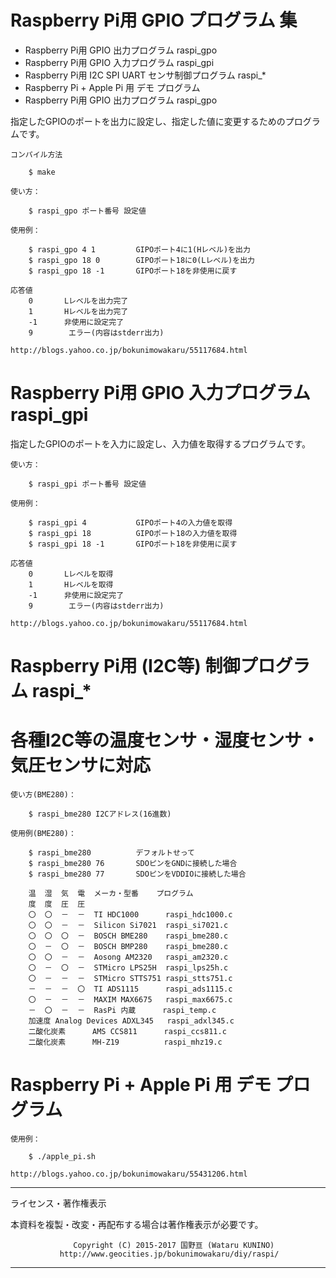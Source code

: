 # Raspberry Pi用 GPIO プログラム 集
- Raspberry Pi用 GPIO 出力プログラム raspi_gpo
- Raspberry Pi用 GPIO 入力プログラム raspi_gpi
- Raspberry Pi用 I2C SPI UART センサ制御プログラム raspi_*
- Raspberry Pi + Apple Pi 用 デモ プログラム
- Raspberry Pi用 GPIO 出力プログラム  raspi_gpo

指定したGPIOのポートを出力に設定し、指定した値に変更するためのプログラムです。

    コンパイル方法

        $ make

    使い方：

        $ raspi_gpo ポート番号 設定値

    使用例：

        $ raspi_gpo 4 1         GIPOポート4に1(Hレベル)を出力
        $ raspi_gpo 18 0        GIPOポート18に0(Lレベル)を出力
        $ raspi_gpo 18 -1       GIPOポート18を非使用に戻す

    応答値
        0       Lレベルを出力完了
        1       Hレベルを出力完了
        -1      非使用に設定完了
        9        エラー(内容はstderr出力)

    http://blogs.yahoo.co.jp/bokunimowakaru/55117684.html

# Raspberry Pi用 GPIO 入力プログラム  raspi_gpi

指定したGPIOのポートを入力に設定し、入力値を取得するプログラムです。

    使い方：

        $ raspi_gpi ポート番号 設定値

    使用例：

        $ raspi_gpi 4           GIPOポート4の入力値を取得
        $ raspi_gpi 18          GIPOポート18の入力値を取得
        $ raspi_gpi 18 -1       GIPOポート18を非使用に戻す

    応答値
        0       Lレベルを取得
        1       Hレベルを取得
        -1      非使用に設定完了
        9        エラー(内容はstderr出力)

    http://blogs.yahoo.co.jp/bokunimowakaru/55117684.html

# Raspberry Pi用 (I2C等) 制御プログラム  raspi_*
# 各種I2C等の温度センサ・湿度センサ・気圧センサに対応

    使い方(BME280)：

        $ raspi_bme280 I2Cアドレス(16進数)

    使用例(BME280)：

        $ raspi_bme280          デフォルトせって
        $ raspi_bme280 76       SDOピンをGNDに接続した場合
        $ raspi_bme280 77       SDOピンをVDDIOに接続した場合

	    温  湿  気  電  メーカ・型番    プログラム
	    度  度  圧  圧
	    〇  〇  －  －  TI HDC1000      raspi_hdc1000.c 
	    〇  〇  －  －  Silicon Si7021  raspi_si7021.c
	    〇  〇  〇  －  BOSCH BME280    raspi_bme280.c 
	    〇  －  〇  －  BOSCH BMP280    raspi_bme280.c 
	    〇  〇  －  －  Aosong AM2320   raspi_am2320.c 
	    〇  －  〇  －  STMicro LPS25H  raspi_lps25h.c 
	    〇  －  －  －  STMicro STTS751 raspi_stts751.c 
	    －  －  －  〇  TI ADS1115      raspi_ads1115.c 
	    〇  －  －  －  MAXIM MAX6675   raspi_max6675.c 
	    －  〇  －  －  RasPi 内蔵      raspi_temp.c 
	    加速度 Analog Devices ADXL345   raspi_adxl345.c 
	    二酸化炭素      AMS CCS811      raspi_ccs811.c 
	    二酸化炭素      MH-Z19          raspi_mhz19.c 


# Raspberry Pi + Apple Pi 用 デモ プログラム

    使用例：

        $ ./apple_pi.sh

    http://blogs.yahoo.co.jp/bokunimowakaru/55431206.html

----------------------------------------------------------------
ライセンス・著作権表示

本資料を複製・改変・再配布する場合は著作権表示が必要です。

                  Copyright (C) 2015-2017 国野亘 (Wataru KUNINO)
               http://www.geocities.jp/bokunimowakaru/diy/raspi/
----------------------------------------------------------------

